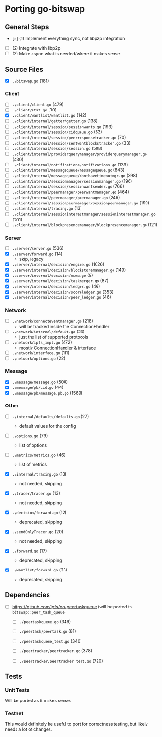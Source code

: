 # Porting go-bitswap 

## General Steps

- [~] (1) Implement everything sync, not libp2p integration
- [ ] (2) Integrate with libp2p
- [ ] (3) Make async what is needed/where it makes sense

## Source Files

- [x] `./bitswap.go` (181)

### Client

- [ ] `./client/client.go` (479)
- [ ] `./client/stat.go` (30)
- [x] `./client/wantlist/wantlist.go` (142)
- [ ] `./client/internal/getter/getter.go` (138)
- [ ] `./client/internal/session/sessionwants.go` (193)
- [ ] `./client/internal/session/cidqueue.go` (63)
- [ ] `./client/internal/session/peerresponsetracker.go` (70)
- [ ] `./client/internal/session/sentwantblockstracker.go` (33)
- [ ] `./client/internal/session/session.go` (508)
- [ ] `./client/internal/providerquerymanager/providerquerymanager.go` (430)
- [ ] `./client/internal/notifications/notifications.go` (139)
- [ ] `./client/internal/messagequeue/messagequeue.go` (843)
- [ ] `./client/internal/messagequeue/donthavetimeoutmgr.go` (398)
- [ ] `./client/internal/sessionmanager/sessionmanager.go` (196)
- [ ] `./client/internal/session/sessionwantsender.go` (766)
- [ ] `./client/internal/peermanager/peerwantmanager.go` (464)
- [ ] `./client/internal/peermanager/peermanager.go` (246)
- [ ] `./client/internal/sessionpeermanager/sessionpeermanager.go` (150)
- [ ] `./client/internal/tracing.go` (13)
- [ ] `./client/internal/sessioninterestmanager/sessioninterestmanager.go` (201)
- [ ] `./client/internal/blockpresencemanager/blockpresencemanager.go` (121)

### Server 

- [ ] `./server/server.go` (536)
- [x] `./server/forward.go` (14)
    - skip, legacy
- [x] `./server/internal/decision/engine.go` (1026)
- [x] `./server/internal/decision/blockstoremanager.go` (149)
- [x] `./server/internal/decision/ewma.go` (5)
- [x] `./server/internal/decision/taskmerger.go` (87)
- [x] `./server/internal/decision/ledger.go` (46)
- [x] `./server/internal/decision/scoreledger.go` (353)
- [x] `./server/internal/decision/peer_ledger.go` (46)

### Network

- [ ] `./network/connecteventmanager.go` (218)
  - will be tracked inside the ConnectionHandler
- [ ] `./network/internal/default.go` (23)
  - just the list of supported protocols
- [ ] `./network/ipfs_impl.go` (472)
  - mostly ConnectionHandler & interface
- [ ] `./network/interface.go` (111)
- [ ] `./network/options.go` (22)

### Message

- [x] `./message/message.go` (500)
- [x] `./message/pb/cid.go` (44)
- [x] `./message/pb/message.pb.go` (1569)

### Other

- [ ] `./internal/defaults/defaults.go` (27)
  - default values for the config
- [ ] `./options.go` (79)
  - list of options
- [ ] `./metrics/metrics.go` (46)


  - list of metrics
- [x] `./internal/tracing.go` (13)
  - not needed, skipping
- [x] `./tracer/tracer.go` (13)
  - not needed, skipping
- [x] `./decision/forward.go` (12)
  - deprecated, skipping
- [x] `./sendOnlyTracer.go` (20)
  - not needed, skipping
- [x] `./forward.go` (17)
  - deprecated, skipping
- [x] `./wantlist/forward.go` (23)
  - deprecated, skipping

## Dependencies

- [ ] https://github.com/ipfs/go-peertaskqueue (will be ported to `bitswap::peer_task_queue`)
  - [ ] `./peertaskqueue.go` (346)
  - [ ] `./peertask/peertask.go` (81)
  - [ ] `./peertaskqueue_test.go` (340)
  - [ ] `./peertracker/peertracker.go` (378)
  - [ ] `./peertracker/peertracker_test.go` (720)


## Tests

### Unit Tests

Will be ported as it makes sense.

### Testnet

This would definitely be useful to port for correctness testing, but likely needs a lot of changes.

